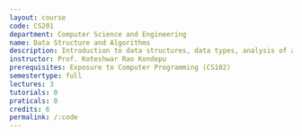 ```yaml
---
layout: course
code: CS201
department: Computer Science and Engineering
name: Data Structure and Algorithms
description: Introduction to data structures, data types, analysis of algorithms and their manipulation
instructor: Prof. Koteshwar Rao Kondepu
prerequisites: Exposure to Computer Programming (CS102)
semestertype: full
lectures: 3
tutorials: 0
praticals: 0
credits: 6
permalink: /:code
---
```


